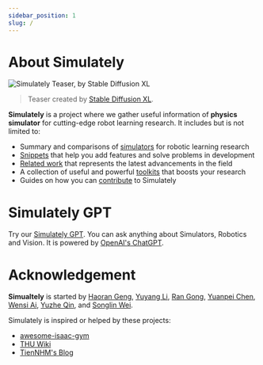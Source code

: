 ```yaml
---
sidebar_position: 1
slug: /
---
```


# About Simulately

![Simulately Teaser, by Stable Diffusion XL](/img/teaser.png)

> Teaser created by [Stable Diffusion XL](https://stability.ai/stable-diffusion).

**Simulately** is a project where we gather useful information of **physics simulator** for cutting-edge robot learning research. It includes but is not limited to:

- Summary and comparisons of [simulators](./category/simulators) for robotic learning research
- [Snippets](./category/snippets) that help you add features and solve problems in development
- [Related work](/related) that represents the latest advancements in the field
- A collection of useful and powerful [toolkits](./category/toolkits) that boosts your research
- Guides on how you can [contribute](./contribute) to Simulately

# Simulately GPT
Try our [Simulately GPT](https://chat.openai.com/g/g-cjN7iYpRZ-simulately). You can ask anything about Simulators, Robotics and Vision. It is powered by [OpenAI's ChatGPT](https://chat.openai.com).

# Acknowledgement

**Simualtely** is started by [Haoran Geng](https://geng-haoran.github.io/), [Yuyang Li](https://yuyangli.com/), [Ran Gong](https://nikepupu.github.io/), [Yuanpei Chen](https://cypypccpy.github.io/), [Wensi Ai](https://wensi-ai.github.io), [Yuzhe Qin](https://yzqin.github.io/), and [Songlin Wei](http://wei.songl.in/).

Simulately is inspired or helped by these projects:

- [awesome-isaac-gym](https://github.com/wangcongrobot/awesome-isaac-gym)
- [THU Wiki](https://thu.wiki/)
- [TienNHM's Blog](https://github.com/TienNHM/tiennhm.github.io)

